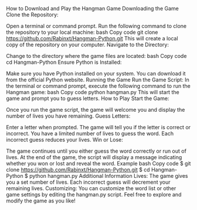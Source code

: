 How to Download and Play the Hangman Game
Downloading the Game
Clone the Repository:

Open a terminal or command prompt.
Run the following command to clone the repository to your local machine:
bash
Copy code
git clone https://github.com/Rabinxt/Hangman-Python.git
This will create a local copy of the repository on your computer.
Navigate to the Directory:

Change to the directory where the game files are located:
bash
Copy code
cd Hangman-Python
Ensure Python is Installed:

Make sure you have Python installed on your system. You can download it from the official Python website.
Running the Game
Run the Game Script:
In the terminal or command prompt, execute the following command to run the Hangman game:
bash
Copy code
python hangman.py
This will start the game and prompt you to guess letters.
How to Play
Start the Game:

Once you run the game script, the game will welcome you and display the number of lives you have remaining.
Guess Letters:

Enter a letter when prompted. The game will tell you if the letter is correct or incorrect.
You have a limited number of lives to guess the word. Each incorrect guess reduces your lives.
Win or Lose:

The game continues until you either guess the word correctly or run out of lives.
At the end of the game, the script will display a message indicating whether you won or lost and reveal the word.
Example
bash
Copy code
$ git clone https://github.com/Rabinxt/Hangman-Python.git
$ cd Hangman-Python
$ python hangman.py
Additional Information
Lives: The game gives you a set number of lives. Each incorrect guess will decrement your remaining lives.
Customizing: You can customize the word list or other game settings by editing the hangman.py script.
Feel free to explore and modify the game as you like!
